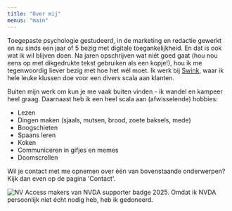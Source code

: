 ```yaml
---
title: "Over mij"
menus: "main"
---
```


Toegepaste psychologie gestudeerd, in de marketing en redactie gewerkt en nu sinds een jaar of 5 bezig met digitale toegankelijkheid. En dat is ook wat ik wil blijven doen. Na jaren opschrijven wat niét goed gaat (hou nou eens op met dikgedrukte tekst gebruiken als een kopje!), hou ik me tegenwoordig liever bezig met hoe het wél moet. Ik werk bij [Swink](https://swink.nl/), waar ik hele leuke klussen doe voor een divers scala aan klanten. 

Buiten mijn werk om kun je me vaak buiten vinden - ik wandel en kampeer heel graag. Daarnaast heb ik een heel scala aan (afwisselende) hobbies:

- Lezen
- Dingen maken (sjaals, mutsen, brood, zoete baksels, mede)
- Boogschieten
- Spaans leren
- Koken
- Communiceren in gifjes en memes
- Doomscrollen

Wil je contact met me opnemen over één van bovenstaande onderwerpen? Kijk dan even op de pagina 'Contact'. 

![NV Access makers van NVDA supporter badge 2025. Omdat ik NVDA persoonlijk niet écht nodig heb, heb ik gedoneerd.](/images/nvdasupporter.jpg)
